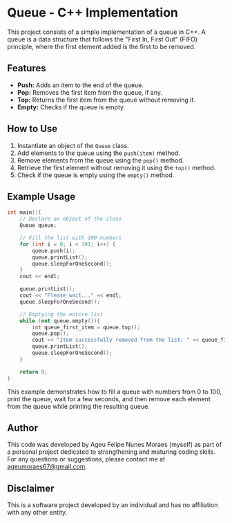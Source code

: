 # Queue - C++ Implementation

This project consists of a simple implementation of a queue in C++. A queue is a data structure that follows the "First In, First Out" (FIFO) principle, where the first element added is the first to be removed.

## Features

- **Push:** Adds an item to the end of the queue.
- **Pop:** Removes the first item from the queue, if any.
- **Top:** Returns the first item from the queue without removing it.
- **Empty:** Checks if the queue is empty.

## How to Use

1. Instantiate an object of the `Queue` class.
2. Add elements to the queue using the `push(item)` method.
3. Remove elements from the queue using the `pop()` method.
4. Retrieve the first element without removing it using the `top()` method.
5. Check if the queue is empty using the `empty()` method.

## Example Usage

```Cpp
int main(){
    // Declare an object of the class
    Queue queue;

    // Fill the list with 100 numbers
    for (int i = 0; i < 101; i++) {
        queue.push(i);
        queue.printList();
        queue.sleepForOneSecond();
    }
    cout << endl;

    queue.printList();
    cout << "Please wait..." << endl;
    queue.sleepForOneSecond();

    // Emptying the entire list
    while (not queue.empty()){
        int queue_first_item = queue.top();
        queue.pop();
        cout << "Item successfully removed from the list: " << queue_first_item << endl;
        queue.printList();
        queue.sleepForOneSecond();
    }

    return 0;
}
```

This example demonstrates how to fill a queue with numbers from 0 to 100, print the queue, wait for a few seconds, and then remove each element from the queue while printing the resulting queue.

## Author

This code was developed by Ageu Felipe Nunes Moraes (myself) as part of a personal project dedicated to strengthening and maturing coding skills. For any questions or suggestions, please contact me at [ageumoraes67@gmail.com](mailto:ageumoraes67@gmail.com).

## Disclaimer

This is a software project developed by an individual and has no affiliation with any other entity.
